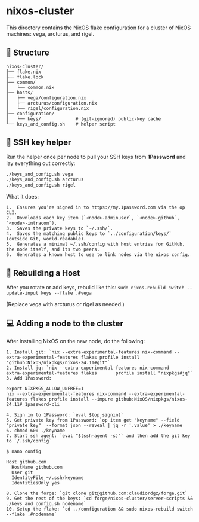 # nixos-cluster

This directory contains the NixOS flake configuration for a cluster of NixOS machines: vega, arcturus, and rigel.

## 🧭 Structure

```
nixos-cluster/
├── flake.nix
├── flake.lock
├── common/
│   └── common.nix
├── hosts/
│   ├── vega/configuration.nix
│   ├── arcturus/configuration.nix
│   └── rigel/configuration.nix
├── configuration/
│   └── keys/             # (git-ignored) public-key cache
└── keys_and_config.sh    # helper script
```

## 🔑 SSH key helper

Run the helper once per node to pull your SSH keys from **1Password** and lay
everything out correctly:

```bash
./keys_and_config.sh vega
./keys_and_config.sh arcturus
./keys_and_config.sh rigel
```

What it does:

	1.	Ensures you’re signed in to https://my.1password.com via the op CLI.
	2.	Downloads each key item (`<node>-adminuser`, `<node>-github`, `<node>-intracom`).
	3.	Saves the private keys to `~/.ssh/`.
	4.	Saves the matching public keys to `../configuration/keys/` (outside Git, world-readable).
	5.	Generates a minimal ~/.ssh/config with host entries for GitHub, the node itself, and its two peers.
    6.  Generates a known host to use to link nodes via the nixos config.


## 🧪 Rebuilding a Host


After you rotate or add keys, rebuild like this: `sudo nixos-rebuild switch --update-input keys --flake .#vega`

(Replace vega with arcturus or rigel as needed.)

## 💻 Adding a node to the cluster

After installing NixOS on the new node, do the following:

    1. Install git: `nix --extra-experimental-features nix-command --extra-experimental-features flakes profile install "github:NixOS/nixpkgs/nixos-24.11#git"`
    2. Install jq: `nix --extra-experimental-features nix-command       --extra-experimental-features flakes       profile install "nixpkgs#jq"`
    3. Add 1Password:

```
export NIXPKGS_ALLOW_UNFREE=1
nix --extra-experimental-features nix-command --extra-experimental-features flakes profile install --impure github:NixOS/nixpkgs/nixos-24.11#_1password-cli
```

    4. Sign in to 1Password: `eval $(op signin)`
    5. Get private key from 1Password: `op item get "keyname" --field "private key"  --format json --reveal | jq -r '.value' > ./keyname
    6. chmod 600 ./keyname
    7. Start ssh agent: `eval "$(ssh-agent -s)"` and then add the git key to `/.ssh/config`

```
$ nano config

Host github.com
  HostName github.com
  User git
  IdentityFile ~/.ssh/keyname
  IdentitiesOnly yes
```

    8. Clone the forge: `git clone git@github.com:claudiordgz/forge.git`
    9. Get the rest of the keys: `cd forge/nixos-cluster/server-scripts && ./keys_and_config.sh nodename`
    10. Setup the flake: `cd ../configuration && sudo nixos-rebuild switch --flake .#nodename`

